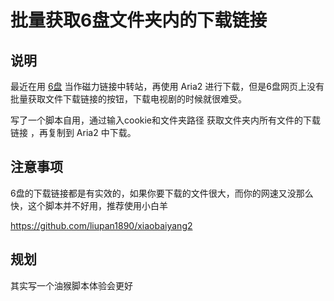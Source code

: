 # 批量获取6盘文件夹内的下载链接

## 说明

最近在用 [6盘](https://2dland.cn/) 当作磁力链接中转站，再使用 Aria2 进行下载，但是6盘网页上没有批量获取文件下载链接的按钮，下载电视剧的时候就很难受。

写了一个脚本自用，通过输入cookie和文件夹路径 获取文件夹内所有文件的下载链接 ，再复制到 Aria2 中下载。

## 注意事项

6盘的下载链接都是有实效的，如果你要下载的文件很大，而你的网速又没那么快，这个脚本并不好用，推荐使用小白羊

https://github.com/liupan1890/xiaobaiyang2


## 规划

其实写一个油猴脚本体验会更好
